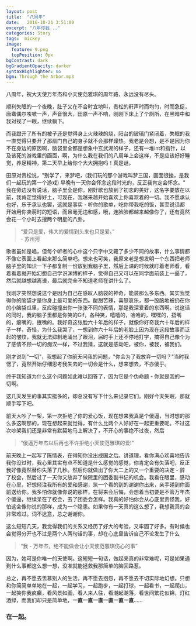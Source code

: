 ```yaml
---
layout: post
title:  "八周年"
date:   2016-10-21 3:51:00
excerpt: "八年你我..."
categories: Story
tags:  mickey
image:
  feature: 9.png
  topPosition: 0px
bgContrast: dark
bgGradientOpacity: darker
syntaxHighlighter: no
bgm: Through the Arbor.mp3
---
```


八周年，祝大天使万年杰和小天使范雅琪的周年路，永远没有尽头。

顺利失眠的一个夜晚，肚子又在不合时宜地叫，贵松的鼾声时而均匀，时而急促，唐骞偶尔咳嗽一声，声音很大，田原一声不响，刚刚下床上了个厕所，在黑暗中和我对视了一眼，继续躺下。

而我蹬开了所有的被子还是觉得身上火辣辣的烧，阳台的玻璃门紧闭着，失眠的我一直觉得只要开了那扇门自己的身子就不会那样燥热。我老是会想，是不是因为你不在身边的原因啊，脑袋里全都是想象中玄武湖的样子，还有一堆int和指针，以及该死的游戏里的画面，啊，为什么我在我们的八周年上会这样，不是应该好好睡觉，养足精神，第二天早上给你个大大拥抱吗！真是谜。

田原对贵松说，"别学了，来梦吧，(我们玩的那个游戏叫梦三国，画面很挫，是我们一起玩的第一个游戏) 早晚有一天你会怀念这段时光的，反正我肯定会怀念。" 我在旁边没有说话，脑子里全是你，刚好歌也放到了初恋的美好，这名字要放在以前，我肯定觉得好土，可现在，我越来越开始喜欢上你喜欢着的一切。我不愿承认也好，乐于承认也罢，这就是事实 - 听你的歌单，吃你带我吃的饭，甚至说话都开始用你卖萌时的短语，而且毫无违和感，哦，连脸脸都越来越像你了，还有竟然会花一个小时去搜两个明星的八卦。

<blockquote class="largeQuote">“爱只是爱，伟大的爱情到头来也只是爱。” <br/>- 苏州河</blockquote>

歌者虽如是唱，但每个听者的心中这个只字中又藏了多少不同的故事，什么事情都不像它表面上看起来那么简单吧。想来也可笑，我原来老是想发明一个东西把老师脑子里的知识一下子都复制一份放到我脑子里，然后上课的时候就盯着老师看，看着看着就开始幻想自己学识渊博的样子，觉得自己又可以在同学面前装上一逼了，然后就越想越离谱，最后就完全不知道老师在讲什么了。

我刚才突然想说这个是因为自己在感叹人脑袋的神奇，能装那么多东西。其实我觉得你的脑袋才是你身上最可爱的东西。酸甜苦辣，喜怒哀乐，都一股脑地被扔在你的小脑袋瓜里，反应碰撞出你一张张不同的表情，那是我深爱着的东西啊。说这话的同时，我的脑子里都是你笑的Gif，各种笑，嘻嘻的，哈哈的，嘿嘿的，捂嘴的，瘪嘴的，抿嘴的。我好奇这张脸六十年后的样子，就像你好奇我六十年后的样子一样，奇怪，为什么我哭了，一想到你六十年后的老脸上因为现在这段故事而泛起的皱纹，我就无法抑制地涌出了眼泪，届时手上还不停地打字，搞得自己像个为了感情不顾一切的痴汉一样，不过我猜，这就是感动吧，被你，被我，被我们。

刚才说到"一切"，我想起了你前天问我的问题，"你会为了我放弃一切吗？"当时我愣了，竟然开始仔细思考我失去的一切会是什么，想来想去，不亦傻乎。

终于我知道为什么这个问题如此难以回答了，因为它是个伪命题 - 你就是我的一切啊。

<div class="img img--fullContainer img--14xLeading" style="background-image: url({{ site.baseurl_posts_img }}9_1.png);"></div>

这几天发生的事其实挺多的，却总没有写下什么来记录它们。刚好今天失眠，那就顺手写下吧。

前天大吵了一架，第一次拒绝了你的爱心饭，现在想来我真是个傻逼，当时想的那么多这啊那的，现在想起来就觉得，有什么比两个人好好在一起更重要呢。不过这次吵架我们还是非常有默契地马上解决了，不开心的事绝不过夜，然后

<blockquote class="u--startsWithDoubleQuote">“傻逼万年杰以后再也不许拒绝小天使范雅琪的爱!”</blockquote>


前天晚上一起写了陈情表，在得知你没出成国之后。讲道理，看你满心欢喜地告诉我你没过时，我心里其实有点不知道是什么感觉的感觉，你肯定会有失落吧，反正我好像竟然替你失落了几秒。然后你就做出了你大二上的又一个重要的决定 - 辞了校会，然后过了一天你又放弃了做院里的团委副书记的机会。我看在眼里，感动在心里，好想倾注我所有的爱和感谢，筑一个看的到的谢谢你出来，亲手碰到你面前送给你。我多怕你就像你说的那样，在将来会后悔，会想着当初要是不管万年杰个傻逼，继续呆在了校会，去了团委会怎样。我真的好怕你会从心底里责怪我，好怕这会像你说的那样，成为一个隐患。如果你有一天真的这么想了，我想我真的会非常难过。词不达意，总之谢谢你。

这么短短几天，我觉得我们的关系又经历了好大的考验，又牢固了好多。有时候也会觉得分开也不过是两个人两句话的事，却在心底里告诉自己不论发生了什么

<blockquote class="u--startsWithDoubleQuote">“我 - 万年杰，绝不能做会让小天使范雅琪伤心的事”</blockquote>

因为，她可是你唯一的天使啊。这短短一句话，做起来真的非常难呢，可是如果遇到什么事都这么想一想，没准就能拯救我那简单的脑回路惹。

总之，再不愿去羡慕别人的生活，再不愿去抱怨，再不愿去不切实际地幻想。只想和你简简单单地在一起，一起学习，一起跑步，一起打球，一起看书，一起爬山，一起笑你我疯癫，看风景如画，看人来人往，看潮起潮落，看世间繁花似锦，灯红酒绿，而我们却只是简单地，<b>一直一直一直一直一直一直</b>......

### 在一起。

